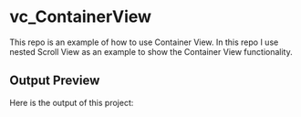 # vc_ContainerView
This repo is an example of how to use Container View. In this repo I use nested Scroll View as an example to show the Container View functionality.

## Output Preview
Here is the output of this project:

